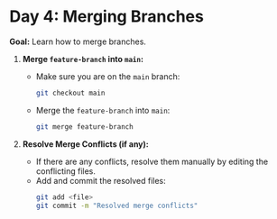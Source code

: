 # Day 4: Merging Branches

**Goal:** Learn how to merge branches.

1. **Merge `feature-branch` into `main`:**
   - Make sure you are on the `main` branch:
     ```bash
     git checkout main
     ```
   - Merge the `feature-branch` into `main`:
     ```bash
     git merge feature-branch
     ```

2. **Resolve Merge Conflicts (if any):**
   - If there are any conflicts, resolve them manually by editing the conflicting files.
   - Add and commit the resolved files:
     ```bash
     git add <file>
     git commit -m "Resolved merge conflicts"
     ```
